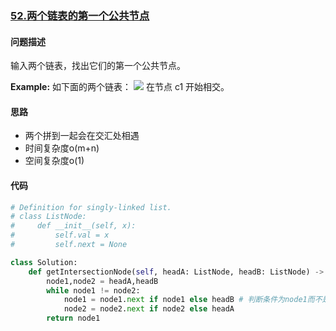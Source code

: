 ### [52.两个链表的第一个公共节点](https://leetcode-cn.com/problems/liang-ge-lian-biao-de-di-yi-ge-gong-gong-jie-dian-lcof/)

#### 问题描述
输入两个链表，找出它们的第一个公共节点。

**Example:**
如下面的两个链表：
![](https://assets.leetcode-cn.com/aliyun-lc-upload/uploads/2018/12/14/160_statement.png)
在节点 c1 开始相交。

#### 思路
- 两个拼到一起会在交汇处相遇
- 时间复杂度o(m+n)
- 空间复杂度o(1)

#### 代码

```python
# Definition for singly-linked list.
# class ListNode:
#     def __init__(self, x):
#         self.val = x
#         self.next = None

class Solution:
    def getIntersectionNode(self, headA: ListNode, headB: ListNode) -> ListNode:
        node1,node2 = headA,headB
        while node1 != node2:
            node1 = node1.next if node1 else headB # 判断条件为node1而不是node1.next，因为若无交汇点，则会在none处相遇
            node2 = node2.next if node2 else headA
        return node1
```